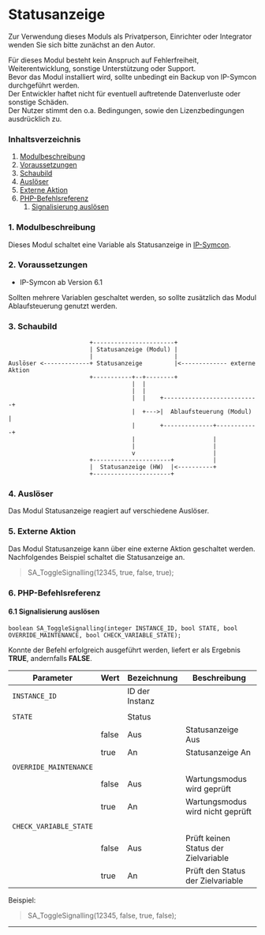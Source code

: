 # Statusanzeige  

Zur Verwendung dieses Moduls als Privatperson, Einrichter oder Integrator wenden Sie sich bitte zunächst an den Autor.  

Für dieses Modul besteht kein Anspruch auf Fehlerfreiheit, Weiterentwicklung, sonstige Unterstützung oder Support.  
Bevor das Modul installiert wird, sollte unbedingt ein Backup von IP-Symcon durchgeführt werden.  
Der Entwickler haftet nicht für eventuell auftretende Datenverluste oder sonstige Schäden.  
Der Nutzer stimmt den o.a. Bedingungen, sowie den Lizenzbedingungen ausdrücklich zu.  


### Inhaltsverzeichnis

1. [Modulbeschreibung](#1-modulbeschreibung)
2. [Voraussetzungen](#2-voraussetzungen)
3. [Schaubild](#3-schaubild)
4. [Auslöser](#4-auslöser)
5. [Externe Aktion](#5-externe-aktion)
6. [PHP-Befehlsreferenz](#6-php-befehlsreferenz)
   1. [Signalisierung auslösen](#61-signalisierung-auslösen)

### 1. Modulbeschreibung

Dieses Modul schaltet eine Variable als Statusanzeige in [IP-Symcon](https://www.symcon.de).

### 2. Voraussetzungen

- IP-Symcon ab Version 6.1

Sollten mehrere Variablen geschaltet werden, so sollte zusätzlich das Modul Ablaufsteuerung genutzt werden.

### 3. Schaubild

```
                       +-----------------------+
                       | Statusanzeige (Modul) |
                       |                       |
Auslöser <-------------+ Statusanzeige         |<------------- externe Aktion
                       +-----------+--+--------+
                                   |  |
                                   |  |
                                   |  |    +---------------------------+
                                   |  +--->|  Ablaufsteuerung (Modul)  |
                                   |       +--------------+------------+
                                   |                      |
                                   |                      |
                                   v                      |
                       +----------------------+           |
                       |  Statusanzeige (HW)  |<----------+
                       +----------------------+
```

### 4. Auslöser

Das Modul Statusanzeige reagiert auf verschiedene Auslöser.  

### 5. Externe Aktion

Das Modul Statusanzeige kann über eine externe Aktion geschaltet werden.  
Nachfolgendes Beispiel schaltet die Statusanzeige an.

> SA_ToggleSignalling(12345, true, false, true);  

### 6. PHP-Befehlsreferenz

#### 6.1 Signalisierung auslösen

```
boolean SA_ToggleSignalling(integer INSTANCE_ID, bool STATE, bool OVERRIDE_MAINTENANCE, bool CHECK_VARIABLE_STATE);
```

Konnte der Befehl erfolgreich ausgeführt werden, liefert er als Ergebnis **TRUE**, andernfalls **FALSE**.

| Parameter              | Wert       | Bezeichnung    | Beschreibung                         |
|------------------------|------------|----------------|--------------------------------------|
| `INSTANCE_ID`          |            | ID der Instanz |                                      |
|                        |            |                |                                      |
| `STATE`                |            | Status         |                                      |
|                        | false      | Aus            | Statusanzeige Aus                    |
|                        | true       | An             | Statusanzeige An                     |
|                        |            |                |                                      |
| `OVERRIDE_MAINTENANCE` |            |                |                                      |
|                        | false      | Aus            | Wartungsmodus wird geprüft           |
|                        | true       | An             | Wartungsmodus wird nicht geprüft     |
|                        |            |                |                                      |
| `CHECK_VARIABLE_STATE` |            |                |                                      |
|                        | false      | Aus            | Prüft keinen Status der Zielvariable |
|                        | true       | An             | Prüft den Status der Zielvariable    |

Beispiel:  

> SA_ToggleSignalling(12345, false, true, false);

---